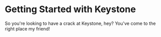 # Getting Started with Keystone

So you're looking to have a crack at Keystone, hey? You've come to the right place my friend!
